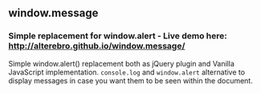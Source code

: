 ## window.message
### Simple replacement for window.alert - Live demo here: http://alterebro.github.io/window.message/

Simple window.alert() replacement both as jQuery plugin and Vanilla JavaScript implementation.
`console.log` and `window.alert` alternative to display messages in case you want them to be seen within the document.
